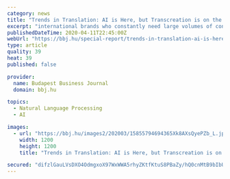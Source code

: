 ```yaml
---
category: news
title: "Trends in Translation: AI is Here, but Transcreation is on the Rise"
excerpt: "international brands who constantly need large volumes of content in other languages. This is driving down pricing for simple translation,” he explains. “But, done properly, transcreation is as much a creative act as conceptualizing a product and developing marketing around it. So, although AI is the long dark cloud that hangs over our ..."
publishedDateTime: 2020-04-11T22:45:00Z
webUrl: "https://bbj.hu/special-report/trends-in-translation-ai-is-here-but-transcreation-is-on-the-rise_179813"
type: article
quality: 39
heat: 39
published: false

provider:
  name: Budapest Business Journal
  domain: bbj.hu

topics:
  - Natural Language Processing
  - AI

images:
  - url: "https://bbj.hu/images2/202003/15855794694365Xk8AXsQyePZb_L.jpg"
    width: 1200
    height: 1200
    title: "Trends in Translation: AI is Here, but Transcreation is on the Rise"

secured: "difzlGauLVsDXO4OdmgxoX97WxWWA5rhyZKtfKtuS8PBaZy/hQ0cnMtB9bIbUbjPoaA12xjBTLSuNiHxg8awz8LONqPMtG7gH3IJAk3WQRhgubXqnOLTkePvZi1RA8JiOE4pQLl+RuaVBC+wIcEjTfUL4+UySTgp8Uw7dsU+aOZQZ5daVKHPGIqr9h9LfdFXwpTIr/YFAC7U+SN9MPo8kc2oSyCH5qhBf1/JFcFn4fQlQIUTQkljmT8LArDACALF+v3rJKkEDRk6aEDt+2EMbRpuol60aHuwaRHjoMxjiNJhD80nxKddDC2vKu1qF0Xt;QH6HFSTL9S55vC3vkF1/5Q=="
---
```



